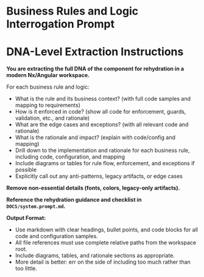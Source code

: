 
# Business Rules and Logic Interrogation Prompt


# DNA-Level Extraction Instructions

**You are extracting the full DNA of the component for rehydration in a modern Nx/Angular workspace.**


For each business rule and logic:
- What is the rule and its business context? (with full code samples and mapping to requirements)
- How is it enforced in code? (show all code for enforcement, guards, validation, etc., and rationale)
- What are the edge cases and exceptions? (with all relevant code and rationale)
- What is the rationale and impact? (explain with code/config and mapping)
- Drill down to the implementation and rationale for each business rule, including code, configuration, and mapping
- Include diagrams or tables for rule flow, enforcement, and exceptions if possible
- Explicitly call out any anti-patterns, legacy artifacts, or edge cases

**Remove non-essential details (fonts, colors, legacy-only artifacts).**

**Reference the rehydration guidance and checklist in `DOCS/system.prompt.md`.**

**Output Format:**
- Use markdown with clear headings, bullet points, and code blocks for all code and configuration samples.
- All file references must use complete relative paths from the workspace root.
- Include diagrams, tables, and rationale sections as appropriate.
- More detail is better: err on the side of including too much rather than too little.
